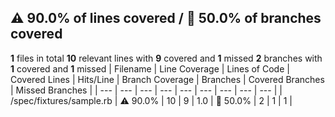 ## :warning: 90.0% of lines covered / :red_circle: 50.0% of branches covered
**1** files in total
**10** relevant lines with **9** covered and **1** missed
**2** branches with **1** covered and **1** missed
| Filename | Line Coverage | Lines of Code | Covered Lines | Hits/Line | Branch Coverage | Branches | Covered Branches | Missed Branches |
| --- | --- | --- | --- | --- | --- | --- | --- | --- |
| /spec/fixtures/sample.rb | :warning: 90.0% | 10 | 9 | 1.0 | :red_circle: 50.0% | 2 | 1 | 1 |
